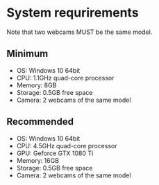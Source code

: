# System requrirements

Note that two webcams MUST be the same model.

## Minimum

- OS: Windows 10 64bit
- CPU: 1.1GHz quad-core processor
- Memory: 8GB
- Storage: 0.5GB free space
- Camera: 2 webcams of the same model

## Recommended

- OS: Windows 10 64bit
- CPU: 4.5GHz quad-core processor
- GPU: Geforce GTX 1080 Ti
- Memory: 16GB
- Storage: 0.5GB free space
- Camera: 2 webcams of the same model
